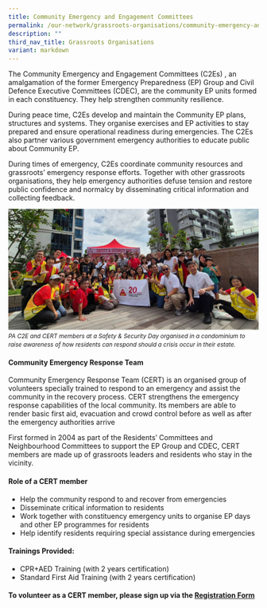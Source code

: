 ```yaml
---
title: Community Emergency and Engagement Committees
permalink: /our-network/grassroots-organisations/community-emergency-and-engagement-committees/
description: ""
third_nav_title: Grassroots Organisations
variant: markdown
---
```

The Community Emergency and Engagement Committees (C2Es) , an amalgamation of the former Emergency Preparedness (EP) Group and Civil Defence Executive Committees (CDEC), are the community EP units formed in each constituency. They help strengthen community resilience.

During peace time, C2Es develop and maintain the Community EP plans, structures and systems. They organise exercises and EP activities to stay prepared and ensure operational readiness during emergencies. The C2Es also partner various government emergency authorities to educate public about Community EP.

During times of emergency, C2Es coordinate community resources and grassroots’ emergency response efforts. Together with other grassroots organisations, they help emergency authorities defuse tension and restore public confidence and normalcy by disseminating critical information and collecting feedback.

![](/images/S_S_day.jpg)        <small>_PA C2E and CERT members at a Safety &amp; Security Day organised in a condominium to raise awareness of how residents can respond should a crisis occur in their estate._</small>

#### Community Emergency Response Team


Community Emergency Response Team (CERT) is an organised group of volunteers specially trained to respond to an emergency and assist the community in the recovery process. CERT strengthens the emergency response capabilities of the local community. Its members are able to render basic first aid, evacuation and crowd control before as well as after the emergency authorities arrive

First formed in 2004 as part of the Residents’ Committees and Neighbourhood Committees to support the EP Group and CDEC, CERT members are made up of grassroots leaders and residents who stay in the vicinity.

#### Role of a CERT member

* Help the community respond to and recover from emergencies
* Disseminate critical information to residents
* Work together with constituency emergency units to organise EP days and other EP programmes for residents
* Help identify residents requiring special assistance during emergencies

#### Trainings Provided:

* CPR+AED Training (with 2 years certification)
* Standard First Aid Training (with 2 years certification)

#### To volunteer as a CERT member, please sign up via the [Registration Form](http://go.gov.sg/dzdaq0)
